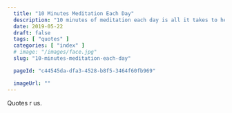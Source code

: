 ```yaml
---
  title: "10 Minutes Meditation Each Day"
  description: "10 minutes of meditation each day is all it takes to help you develop control over your mind."
  date: 2019-05-22
  draft: false
  tags: [ "quotes" ]
  categories: [ "index" ]
  # image: "/images/face.jpg"
  slug: "10-minutes-meditation-each-day"

  pageId: "c44545da-dfa3-4528-b8f5-3464f60fb969"

  imageUrl: ""
---
```


Quotes r us.
